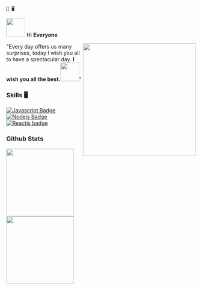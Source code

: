 ```text
🌙 🖥️
```
<p align="left"><img src="https://media.giphy.com/media/VgCDAzcKvsR6OM0uWg/giphy.gif" width="50"> Hi <strong>Everyone</strong> 
</p>

<img align="right" width="300"  src="https://i.pinimg.com/originals/7a/68/af/7a68affa5b1996be4467b93109133cbd.gif" />
 <p align="left"  alight="center">"Every day offers us many surprises, today I wish you all to have a spectacular day. 
  <strong>I wish you all the best.<img src="https://media.giphy.com/media/mGcNjsfWAjY5AEZNw6/giphy.gif" width="50"></strong>"</p>
  
  


### Skills 🖥️

[![Javascript Badge](https://img.shields.io/badge/-Javascript-F0DB4F?style=for-the-badge&labelColor=black&logo=javascript&logoColor=F0DB4F)](#) [![Nodejs Badge](https://img.shields.io/badge/-Nodejs-3C873A?style=for-the-badge&labelColor=black&logo=node.js&logoColor=3C873A)](#)  [![Reactjs badge](https://img.shields.io/badge/-ReactJs-61DAFB?style=for-the-badge&labelColor=black&logo=react&logoColor=61DAFB)](#)

### Github Stats
<p>
  <img src="https://github-readme-stats.vercel.app/api?username=puimekster&count_private=true&show_icons=true&theme=shades-of-purple&include_all_commits=true" height="180em"/>
<img src="https://github-readme-stats.vercel.app/api/top-langs/?username=puimekster&show_icons=true&layout=compact&cache_seconds=1800&langs_count=8&theme=shades-of-purple&count_private=true&show_icons=true" height="180em"/>
</p>



